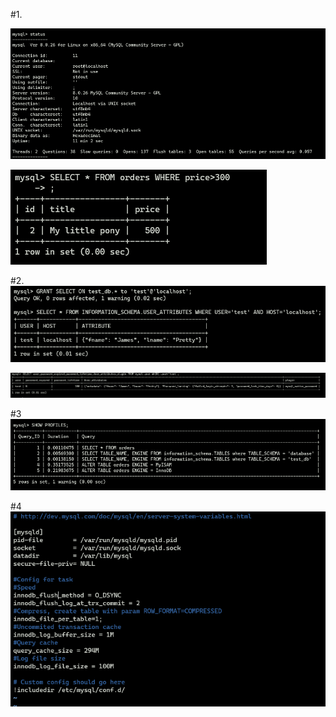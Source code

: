 #1.

![img.png](img.png)

![img_1.png](img_1.png)

#2.
![img_2.png](img_2.png)

![img_3.png](img_3.png)

#3
![img_4.png](img_4.png)

#4
![img_6.png](img_6.png)

